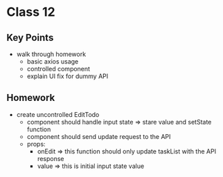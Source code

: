 # Class 12

## Key Points
- walk through homework
  - basic axios usage
  - controlled component
  - explain UI fix for dummy API

## Homework
- create uncontrolled EditTodo
  - component should handle input state => stare value and setState function
  - component should send update request to the API
  - props: 
    - onEdit => this function should only update taskList with the API response
    - value => this is initial input state value
